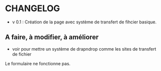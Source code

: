 # CHANGELOG

- v 0.1 : Création de la page avec système de transfert de fihcier basique.

## A faire, à modifier, à améliorer

- voir pour mettre un système de drapndrop comme les sites de transfert de fichier

Le formulaire ne fonctionne pas. 
